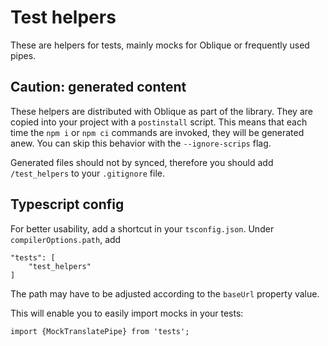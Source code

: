 # Test helpers
These are helpers for tests, mainly mocks for Oblique or frequently used pipes.

## Caution: generated content 
These helpers are distributed with Oblique as part of the library. They are copied into your project with a `postinstall` script. 
This means that each time the `npm i` or `npm ci` commands are invoked, they will be generated anew.
You can skip this behavior with the `--ignore-scrips` flag.

Generated files should not by synced, therefore you should add `/test_helpers` to your `.gitignore` file.

## Typescript config
For better usability, add a shortcut in your `tsconfig.json`. Under `compilerOptions.path`, add

    "tests": [
        "test_helpers"
    ]
The path may have to be adjusted according to the `baseUrl` property value.

This will enable you to easily import mocks in your tests:

    import {MockTranslatePipe} from 'tests';
